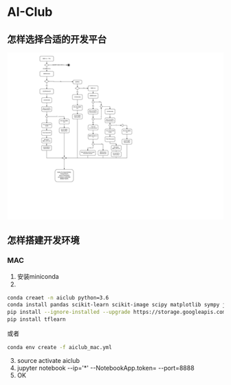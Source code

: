 # AI-Club

## 怎样选择合适的开发平台

![choose_ai_plat]

[choose_ai_plat]: https://github.com/BaiwangTradeshift/AI-Club/raw/master/doc/images/How%20to%20Choose%20a%20AI%20Dev%20Platform.png "How to Choose a AI Dev Platform"

## 怎样搭建开发环境
### MAC
1. 安装miniconda
2.
```sh
conda creaet -n aiclub python=3.6
conda install pandas scikit-learn scikit-image scipy matplotlib sympy jupyter nb_conda -y
pip install --ignore-installed --upgrade https://storage.googleapis.com/tensorflow/mac/cpu/tensorflow-1.3.0-py3-none-any.whl
pip install tflearn
```
或者
```sh
conda env create -f aiclub_mac.yml
```
3. source activate aiclub
4. jupyter notebook --ip='*' --NotebookApp.token= --port=8888
5. OK